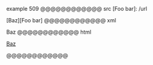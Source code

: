 example 509
@@@@@@@@@@@@ src
[Foo
  bar]: /url

[Baz][Foo bar]
@@@@@@@@@@@@ xml
<?xml version="1.0" encoding="UTF-8"?>
<!DOCTYPE document SYSTEM "CommonMark.dtd">
<document xmlns="http://commonmark.org/xml/1.0">
  <paragraph>
    <link destination="/url" title="">
      <text>Baz</text>
    </link>
  </paragraph>
</document>
@@@@@@@@@@@@ html
<p><a href="/url">Baz</a></p>
@@@@@@@@@@@@

